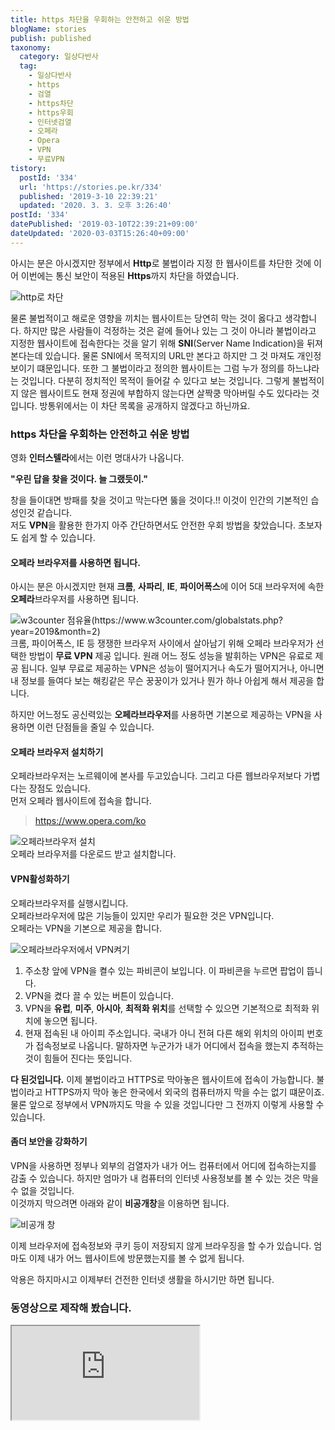 ```yaml
---
title: https 차단을 우회하는 안전하고 쉬운 방법
blogName: stories
publish: published
taxonomy:
  category: 일상다반사
  tag:
    - 일상다반사
    - https
    - 검열
    - https차단
    - https우회
    - 인터넷검열
    - 오페라
    - Opera
    - VPN
    - 무료VPN
tistory:
  postId: '334'
  url: 'https://stories.pe.kr/334'
  published: '2019-3-10 22:39:21'
  updated: '2020. 3. 3. 오후 3:26:40'
postId: '334'
datePublished: '2019-03-10T22:39:21+09:00'
dateUpdated: '2020-03-03T15:26:40+09:00'
---
```





아시는 분은 아시겠지만 정부에서 **Http**로 불법이라 지정 한 웹사이트를 차단한 것에 이어 이번에는 통신 보안이 적용된 **Https**까지 차단을 하였습니다.   

![http로 차단](images/2019-03-10-21-31-53.png)  

물론 불법적이고 해로운 영향을 끼치는 웹사이트는 당연히 막는 것이 옳다고 생각합니다. 하지만 많은 사람들이 걱정하는 것은 겉에 들어나 있는 그 것이 아니라 불법이라고 지정한 웹사이트에 접속한다는 것을 알기 위해 **SNI**(Server Name Indication)을 뒤져 본다는데 있습니다. 물론 SNI에서 목적지의 URL만 본다고 하지만 그 것 마져도 개인정보이기 떄문입니다. 또한 그 불법이라고 정의한 웹사이트는 그럼 누가 정의를 하느냐라는 것입니다. 다분히 정치적인 목적이 들어갈 수 있다고 보는 것입니다. 그렇게 불법적이지 않은 웹사이트도 현재 정권에 부합하지 않는다면 살짝쿵 막아버릴 수도 있다라는 것입니다. 방통위에서는 이 차단 목록을 공개하지 않겠다고 하닌까요.  

### https 차단을 우회하는 안전하고 쉬운 방법  
영화 **인터스텔라**에서는 이런 명대사가 나옵니다.    

**"우린 답을 찾을 것이다. 늘 그랬듯이."**  

창을 들이대면 방패를 찾을 것이고 막는다면 뚫을 것이다.!! 이것이 인간의 기본적인 습성인것 같습니다.   
저도 **VPN**을 활용한 한가지 아주 간단하면서도 안전한 우회 방법을 찾았습니다.  초보자도 쉽게 할 수 있습니다.  


#### 오페라 브라우저를 사용하면 됩니다.  
아시는 분은 아시겠지만 현재 **크롬**, **사파리**, **IE**, **파이어폭스**에 이어 5대 브라우저에 속한 **오페라**브라우저를 사용하면 됩니다. 

![w3counter 점유율(https://www.w3counter.com/globalstats.php?year=2019&month=2)](images/2019-03-10-22-07-19.png)  
크롬, 파이어폭스, IE 등 쟁쟁한 브라우저 사이에서 살아남기 위해 오페라 브라우저가 선택한 방법이 **무료 VPN** 제공 입니다. 원래 어느 정도 성능을 발휘하는 VPN은 유료로 제공 됩니다. 일부 무료로 제공하는 VPN은 성능이 떨어지거나 속도가 떨어지거나, 아니면 내 정보를 들여다 보는 해킹같은 무슨 꿍꿍이가 있거나 뭔가 하나 아쉽게 해서 제공을 합니다.    

하지만 어느정도 공신력있는 **오페라브라우저**를 사용하면 기본으로 제공하는 VPN을 사용하면 이런 단점들을 줄일 수 있습니다.   


#### 오페라 브라우저 설치하기   
오페라브라우저는 노르웨이에 본사를 두고있습니다. 그리고 다른 웹브라우저보다 가볍다는 장점도 있습니다.  
먼저 오페라 웹사이트에 접속을 합니다.  

> https://www.opera.com/ko  

![오페라브라우저 설치](images/2019-03-10-22-12-34.png)   
오페라 브라우저를 다운로드 받고 설치합니다.  

#### VPN활성화하기  
오페라브라우저를 실행시킵니다.  
오페라브라우저에 많은 기능들이 있지만 우리가 필요한 것은 VPN입니다.  
오페라는 VPN을 기본으로 제공을 합니다.  

![오페라브라우저에서 VPN켜기](images/2019-03-10-22-18-16.png)  

1. 주소창 앞에 VPN을 켤수 있는 파비콘이 보입니다.  이 파비콘을 누르면 팝업이 뜹니다.  
1. VPN을 켰다 끌 수 있는 버튼이 있습니다.  
1. VPN을 **유럽**, **미주**, **아시아**, **최적화 위치**를 선택할 수 있으면 기본적으로 최적화 위치에 놓으면 됩니다.  
1. 현재 접속된 내 아이피 주소입니다. 국내가 아니 전혀 다른 해외 위치의 아이피 번호가 접속정보로 나옵니다. 말하자면 누군가가 내가 어디에서 접속을 했는지 추적하는것이 힘들어 진다는 뜻입니다.   

**다 된것입니다.** 이제 불법이라고 HTTPS로 막아놓은 웹사이트에 접속이 가능합니다. 불법이라고 HTTPS까지 막아 놓은 한국에서 외국의 컴퓨터까지 막을 수는 없기 떄문이죠.  
물론 앞으로 정부에서 VPN까지도 막을 수 있을 것입니다만 그 전까지 이렇게 사용할 수 있습니다.  

#### 좀더 보안을 강화하기   
VPN을 사용하면 정부나 외부의 검열자가 내가 어느 컴퓨터에서 어디에 접속하는지를 감출 수 있습니다. 하지만 엄마가 내 컴퓨터의 인터넷 사용정보를 볼 수 있는 것은 막을 수 없을 것입니다.  
이것까지 막으려면 아래와 같이 **비공개창**을 이용하면 됩니다.  

![비공개 창](images/2019-03-10-22-29-30.png)  

이제 브라우저에 접속정보와 쿠키 등이 저장되지 않게 브라우징을 할 수가 있습니다. 엄마도 이제 내가 어느 웹사이트에 방문했는지를 볼 수 없게 됩니다.  

악용은 하지마시고 이제부터 건전한 인터넷 생활을 하시기만 하면 됩니다.  

### 동영상으로 제작해 봤습니다.  


<div class='embed-responsive embed-responsive-16by9'>
    <iframe src='https://www.youtube.com/embed/IPHyIkWFUYg' class='embed-responsive-item' allowfullscreen></iframe>
</div>
